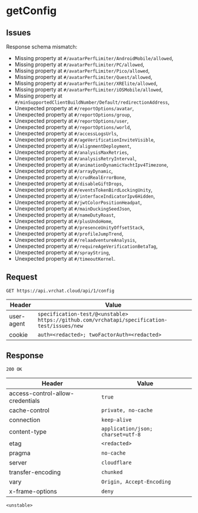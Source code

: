 # getConfig

## Issues
Response schema mismatch:
* Missing property at ``#/avatarPerfLimiter/AndroidMobile/allowed``,
* Missing property at ``#/avatarPerfLimiter/PC/allowed``,
* Missing property at ``#/avatarPerfLimiter/Pico/allowed``,
* Missing property at ``#/avatarPerfLimiter/Quest/allowed``,
* Missing property at ``#/avatarPerfLimiter/XRElite/allowed``,
* Missing property at ``#/avatarPerfLimiter/iOSMobile/allowed``,
* Missing property at ``#/minSupportedClientBuildNumber/Default/redirectionAddress``,
* Unexpected property at ``#/reportOptions/avatar``,
* Unexpected property at ``#/reportOptions/group``,
* Unexpected property at ``#/reportOptions/user``,
* Unexpected property at ``#/reportOptions/world``,
* Unexpected property at ``#/accessLogsUrls``,
* Unexpected property at ``#/ageVerificationInviteVisible``,
* Unexpected property at ``#/alignmentDeployment``,
* Unexpected property at ``#/analysisMaxRetries``,
* Unexpected property at ``#/analysisRetryInterval``,
* Unexpected property at ``#/animationDynamicYachtIpv4Timezone``,
* Unexpected property at ``#/arrayDynamic``,
* Unexpected property at ``#/crudRealErrorBone``,
* Unexpected property at ``#/disableGiftDrops``,
* Unexpected property at ``#/eventsTokenBirdLockingUnity``,
* Unexpected property at ``#/interfaceIndicatorIpv6Hidden``,
* Unexpected property at ``#/jwtColorPositionHeadpat``,
* Unexpected property at ``#/mainDuckingSeedJson``,
* Unexpected property at ``#/nameDutyRoast``,
* Unexpected property at ``#/plusUndoHome``,
* Unexpected property at ``#/presenceUnityOffsetStack``,
* Unexpected property at ``#/profileJumpTrend``,
* Unexpected property at ``#/relaadventureAnalysis``,
* Unexpected property at ``#/requireAgeVerificationBetaTag``,
* Unexpected property at ``#/sprayString``,
* Unexpected property at ``#/timeoutKernel``.
## Request
`GET https://api.vrchat.cloud/api/1/config`

| Header | Value |
| ------ | ----- |
| user-agent | `specification-test/@<unstable> https://github.com/vrchatapi/specification-test/issues/new` |
| cookie | `auth=<redacted>; twoFactorAuth=<redacted>` |


## Response
`200 OK`

| Header | Value |
| ------ | ----- |
| access-control-allow-credentials | `true` |
| cache-control | `private, no-cache` |
| connection | `keep-alive` |
| content-type | `application/json; charset=utf-8` |
| etag | `<redacted>` |
| pragma | `no-cache` |
| server | `cloudflare` |
| transfer-encoding | `chunked` |
| vary | `Origin, Accept-Encoding` |
| x-frame-options | `deny` |

```jsonc
<unstable>
```
